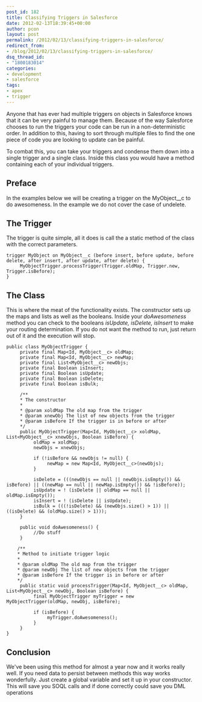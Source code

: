 ```yaml
---
post_id: 182
title: Classifying Triggers in Salesforce
date: 2012-02-13T18:39:45+00:00
author: pcon
layout: post
permalink: /2012/02/13/classifying-triggers-in-salesforce/
redirect_from:
- /blog/2012/02/13/classifying-triggers-in-salesforce/
dsq_thread_id:
- "1800183014"
categories:
- development
- salesforce
tags:
- apex
- trigger
---
```

Anyone that has ever had multiple triggers on objects in Salesforce knows that it can be very painful to manage them.  Because of the way Salesforce chooses to run the triggers your code can be run in a non-deterministic order.  In addition to this, having to sort through multiple files to find the one piece of code you are looking to update can be painful.

To combat this, you can take your triggers and condense them down into a single trigger and a single class.  Inside this class you would have a method containing each of your individual triggers.

## Preface

In the examples below we will be creating a trigger on the MyObject__c to do awesomeness.  In the example we do not cover the case of undelete.

## The Trigger

The trigger is quite simple, all it does is call the a static method of the class with the correct parameters.

```apex
trigger MyObject on MyObject__c (before insert, before update, before delete, after insert, after update, after delete) {
     MyObjectTrigger.processTrigger(Trigger.oldMap, Trigger.new, Trigger.isBefore);
}
```

## The Class

This is where the meat of the functionality exists.  The constructor sets up the maps and lists as well as the booleans.  Inside your _doAwesomeness_ method you can check to the booleans _isUpdate, isDelete, isInsert_ to make your routing determination.  If you do not want the method to run, just return out of it and the execution will stop.

```apex
public class MyObjectTrigger {
     private final Map<Id, MyObject__c> oldMap;
     private final Map<Id, MyObject__c> newMap;
     private final List<MyObject__c> newObjs;
     private final Boolean isInsert;
     private final Boolean isUpdate;
     private final Boolean isDelete;
     private final Boolean isBulk;

     /**
     * The constructor
     *
     * @param xoldMap The old map from the trigger
     * @param xnewObj The list of new objects from the trigger
     * @param isBefore If the trigger is in before or after
     */
     public MyObjectTrigger(Map<Id, MyObject__c> xoldMap, List<MyObject__c> xnewObjs, Boolean isBefore) {
          oldMap = xoldMap;
          newObjs = xnewObjs;

          if (!isBefore && newObjs != null) {
               newMap = new Map<Id, MyObject__c>(newObjs);
          }

          isDelete = (((newObjs == null || newObjs.isEmpty()) && isBefore) || ((newMap == null || newMap.isEmpty()) && !isBefore));
          isUpdate = ! (isDelete || oldMap == null || oldMap.isEmpty());
          isInsert = ! (isDelete || isUpdate);
          isBulk = (((!isDelete) && (newObjs.size() > 1)) || ((isDelete) && (oldMap.size() > 1)));
     }

     public void doAwesomeness() {
          //Do stuff
     }

    /**
    * Method to initiate trigger logic
    *
    * @param oldMap The old map from the trigger
    * @param newObj The list of new objects from the trigger
    * @param isBefore If the trigger is in before or after
    */
     public static void processTrigger(Map<Id, MyObject__c> oldMap, List<MyObject__c> newObj, Boolean isBefore) {
          final MyObjectTrigger myTrigger = new MyObjectTrigger(oldMap, newObj, isBefore);

          if (isBefore) {
               myTrigger.doAwesomeness();
          }
     }
}
```

## Conclusion

We've been using this method for almost a year now and it works really well.  If you need data to persist between methods this way works wonderfully.   Just create a global variable and set it up in your constructor.  This will save you SOQL calls and if done correctly could save you DML operations